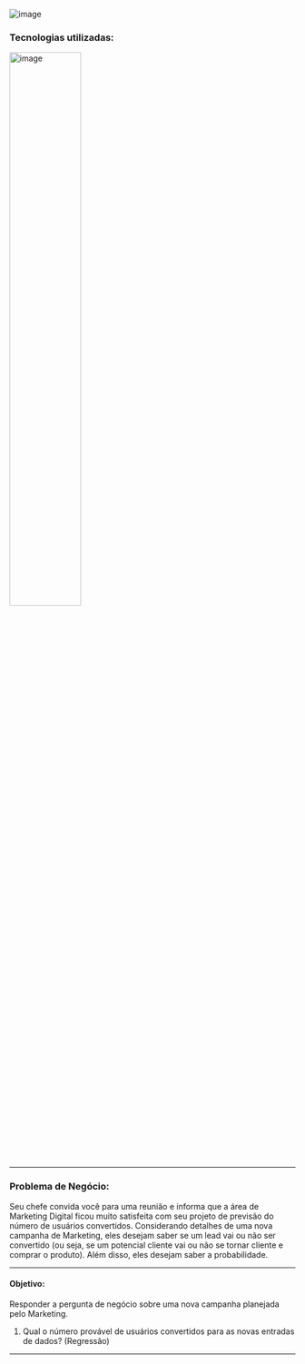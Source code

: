 ![image](https://github.com/AlbertoFAraujo/ML_Marketing_digital/assets/105552990/3cf1274f-e434-4ab2-b01b-c02751e382a4)

### Tecnologias utilizadas: 
<img src="https://github.com/AlbertoFAraujo/ML_Marketing_digital/assets/105552990/d30403c2-76d4-4504-b6a5-894e3ab44fce" alt="image" width="50%">

<hr>

### Problema de Negócio:

Seu chefe convida você para uma reunião e informa que a área de Marketing Digital ficou muito satisfeita com seu projeto de previsão do número de usuários convertidos. Considerando detalhes de uma nova campanha de Marketing, eles desejam saber se um lead vai ou não ser convertido (ou seja, se um potencial cliente vai ou não se tornar cliente e comprar o produto). Além disso, eles desejam saber a probabilidade.

------------------------------------------------------------------------

#### Objetivo:

Responder a pergunta de negócio sobre uma nova campanha planejada pelo Marketing.

1. Qual o número provável de usuários convertidos para as novas entradas de dados? (Regressão)

------------------------------------------------------------------------
